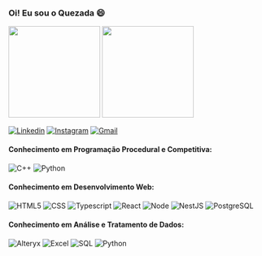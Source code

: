 ### Oi! Eu sou o Quezada 😄


<div>
  <img height="180em" src = "https://github-readme-stats.vercel.app/api?username=Quezad4&show_icons=true&theme=dracula">
  <img height="180em" src = "https://github-readme-stats.vercel.app/api/top-langs/?username=Quezad4&hide_progress=false&theme=dracula&layout=compact">
</div>

[![Linkedin](https://img.shields.io/badge/LinkedIn-0077B5?style=for-the-badge&logo=linkedin&logoColor=white)](https://www.linkedin.com/in/mateus-quezada/) [![Instagram](https://img.shields.io/badge/Instagram-E4405F?style=for-the-badge&logo=instagram&logoColor=white)](https://www.instagram.com/mateus_quezada/) [![Gmail](	https://img.shields.io/badge/Gmail-D14836?style=for-the-badge&logo=gmail&logoColor=white)](mailto:mateusquezada@gmail.com)

#### Conhecimento em Programação Procedural e Competitiva:
<div style ="display: inline_block">
  <img align="center" alt="C++" src = "https://img.shields.io/badge/C%2B%2B-00599C?style=for-the-badge&logo=c%2B%2B&logoColor=white" />
  <img align="center" alt="Python" src = "https://img.shields.io/badge/Python-14354C?style=for-the-badge&logo=python&logoColor=white" />
</div>

#### Conhecimento em Desenvolvimento Web:

<div style ="display: inline_block">
  <img align="center" alt="HTML5" src = "https://img.shields.io/badge/HTML5-E34F26?style=for-the-badge&logo=html5&logoColor=white" />
  <img align="center" alt="CSS" src = "https://img.shields.io/badge/CSS3-1572B6?style=for-the-badge&logo=css3&logoColor=white" />
  <img align="center" alt="Typescript" src = "https://img.shields.io/badge/TypeScript-007ACC?style=for-the-badge&logo=typescript&logoColor=white" />
  <img align="center" alt="React" src = "https://img.shields.io/badge/React-20232A?style=for-the-badge&logo=react&logoColor=61DAFB" />
  <img align="center" alt="Node" src = "https://img.shields.io/badge/Node.js-43853D?style=for-the-badge&logo=node.js&logoColor=white" />
  <img align="center" alt="NestJS" src = "https://img.shields.io/badge/-NestJs-ea2845?style=flat-square&logo=nestjs&logoColor=white" />
  <img align="center" alt="PostgreSQL" src = "https://img.shields.io/badge/PostgreSQL-316192?style=for-the-badge&logo=postgresql&logoColor=whit" />
</div>

#### Conhecimento em Análise e Tratamento de Dados:
<div style ="display: inline_block">
<img align="center" alt="Alteryx" src = "https://img.shields.io/badge/Alteryx-0078C0.svg?style=for-the-badge&logo=Alteryx&logoColor=white" />
<img align="center" alt="Excel" src = "https://img.shields.io/badge/Microsoft_Excel-217346?style=for-the-badge&logo=microsoft-excel&logoColor=white" />
<img align="center" alt="SQL" src = "https://img.shields.io/badge/MySQL-4479A1.svg?style=for-the-badge&logo=MySQL&logoColor=white" />
<img align="center" alt="Python" src = "https://img.shields.io/badge/Python-14354C?style=for-the-badge&logo=python&logoColor=white" />
</div><br/>





